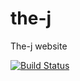 # the-j
The-j website

[![Build Status](https://travis-ci.org/tuxtor/the-j.svg?branch=master)](https://travis-ci.org/tuxtor/the-j)
